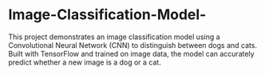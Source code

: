 # Image-Classification-Model-
This project demonstrates an image classification model using a Convolutional Neural Network (CNN) to distinguish between dogs and cats. Built with TensorFlow and trained on image data, the model can accurately predict whether a new image is a dog or a cat.
